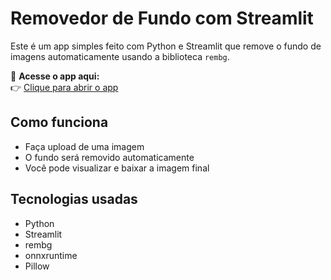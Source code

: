 # Removedor de Fundo com Streamlit

Este é um app simples feito com Python e Streamlit que remove o fundo de imagens automaticamente usando a biblioteca `rembg`.

🔗 **Acesse o app aqui:**  
👉 [Clique para abrir o app](https://removedor-de-fundo.streamlit.app)

## Como funciona

- Faça upload de uma imagem
- O fundo será removido automaticamente
- Você pode visualizar e baixar a imagem final

## Tecnologias usadas

- Python
- Streamlit
- rembg
- onnxruntime
- Pillow
